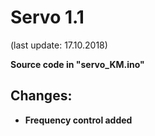 # Servo 1.1

(last update: 17.10.2018)


<b>Source code in "servo_KM.ino"</b>

## Changes:

* <b>Frequency control added</b> 



